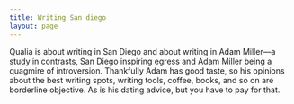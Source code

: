 ```yaml
---
title: Writing San diego
layout: page
---
```


Qualia is about writing in San Diego and about writing in Adam Miller&mdash;a study in contrasts, San Diego inspiring egress and Adam Miller being a quagmire of introversion. Thankfully Adam has good taste, so his opinions about the best writing spots, writing tools, coffee, books, and so on are borderline objective. As is his dating advice, but you have to pay for that. 